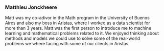 ### Matthieu Jonckheere

Matt was my co-adivor in the Math program in the University of Buenos Aires and also my boss in [Aristas](https://www.aristas.com.ar/), where I worked as a data scientist for more than 3 years. 
Matt was the first person to introduce me to machine learning and mathematical problems related to it. 
We enjoyed thinking about methods and models we could use to solve some of the real-world problems we where facing with some of our clients in Aristas. 